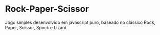 # Rock-Paper-Scissor

Jogo simples desenvolvido em javascript puro, baseado no clássico Rock, Paper, Scissor, Spock e Lizard.
